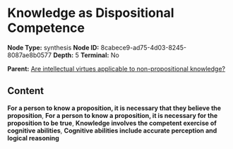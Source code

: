 # Knowledge as Dispositional Competence

**Node Type:** synthesis
**Node ID:** 8cabece9-ad75-4d03-8245-8087ae8b0577
**Depth:** 5
**Terminal:** No

**Parent:** [Are intellectual virtues applicable to non-propositional knowledge?](are-intellectual-virtues-applicable-to-non-propositional-knowledge-antithesis-a8fda261-5a0e-4bf0-8fa6-a8ee6d357a2a.md)

## Content

**For a person to know a proposition, it is necessary that they believe the proposition**, **For a person to know a proposition, it is necessary for the proposition to be true**, **Knowledge involves the competent exercise of cognitive abilities**, **Cognitive abilities include accurate perception and logical reasoning**
